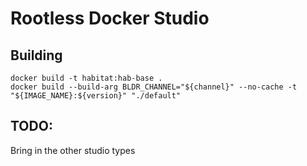 # Rootless Docker Studio

## Building

```
docker build -t habitat:hab-base .
docker build --build-arg BLDR_CHANNEL="${channel}" --no-cache -t "${IMAGE_NAME}:${version}" "./default"
```

## TODO:

Bring in the other studio types
